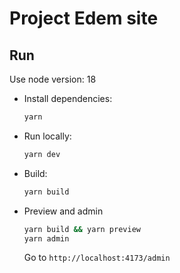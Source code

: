 # Project Edem site

## Run

Use node version: 18

- Install dependencies:

  ```bash
  yarn
  ```

- Run locally:

  ```bash
  yarn dev
  ```

- Build:

  ```bash
  yarn build
  ```

- Preview and admin

  ```bash
  yarn build && yarn preview
  yarn admin
  ```

  Go to `http://localhost:4173/admin`
